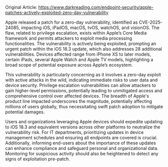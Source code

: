 Original Article: https://www.darkreading.com/endpoint-security/apple-patches-actively-exploited-zero-day-vulnerability

Apple released a patch for a zero-day vulnerability, identified as CVE-2025-24085, impacting iOS, iPadOS, macOS, tvOS, watchOS, and visionOS. The flaw, related to privilege escalation, exists within Apple’s Core Media framework and permits attackers to exploit media processing functionalities. The vulnerability is actively being exploited, prompting an urgent patch within the iOS 18.3 update, which also addresses 28 additional vulnerabilities. Devices affected range from iPhone XS to later models, certain iPads, several Apple Watch and Apple TV models, highlighting a broad scope of potential exposure across Apple’s ecosystem.

This vulnerability is particularly concerning as it involves a zero-day exploit with active attacks in the wild, indicating immediate risks to user data and device security. Privilege escalation vulnerabilities can allow attackers to gain higher-level permissions, potentially leading to unmitigated access and comprehensive control over affected devices. The breadth of Apple's product line impacted underscores the magnitude, potentially affecting millions of users globally, thus necessitating swift patch adoption to mitigate potential damages.

Users and organizations leveraging Apple devices should expedite updating to iOS 18.3 and equivalent versions across other platforms to neutralize the vulnerability risk. For IT departments, prioritizing updates in device management schedules and ensuring all endpoints are covered is crucial. Additionally, informing end-users about the importance of these updates can enhance compliance and safeguard personal and organizational data. Monitoring for suspicious activity should also be heightened to detect any signs of exploitation pre-patch.
